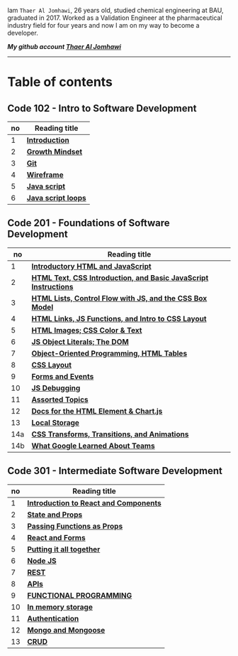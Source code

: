 Iam `Thaer Al Jomhawi`, 26 years old, studied chemical engineering at BAU, graduated in 2017. Worked as a Validation Engineer at the pharmaceutical industry field for four years and now I am on my way to become a developer.

**_My github account [Thaer Al Jomhawi](https://github.com/ThaerJomhawi)_**

---

# Table of contents

## **Code 102 - Intro to Software Development**

| no  | Reading title                            |
| --- | ---------------------------------------- |
| 1   | **[Introduction](./README.md)**          |
| 2   | **[Growth Mindset](./Growthmindset.md)** |
| 3   | **[Git](./Read02)**                      |
| 4   | **[ Wireframe](./Read03)**               |
| 5   | **[ Java script](./Read04)**             |
| 6   | **[ Java script loops](./Read05)**       |

###

## **Code 201 - Foundations of Software Development**

| no  | Reading title                                                                      |
| --- | ---------------------------------------------------------------------------------- |
| 1   | **[Introductory HTML and JavaScript](./class01.md)**                               |
| 2   | **[HTML Text, CSS Introduction, and Basic JavaScript Instructions](./class02.md)** |
| 3   | **[HTML Lists, Control Flow with JS, and the CSS Box Model](./class03.md)**        |
| 4   | **[HTML Links, JS Functions, and Intro to CSS Layout](./class04.md)**              |
| 5   | **[HTML Images; CSS Color & Text](./class05.md)**                                  |
| 6   | **[JS Object Literals; The DOM](./class06.md)**                                    |
| 7   | **[Object-Oriented Programming, HTML Tables](./class07.md)**                       |
| 8   | **[CSS Layout](./class08.md)**                                                     |
| 9   | **[Forms and Events](./class09.md)**                                               |
| 10  | **[JS Debugging](./class10.md)**                                                   |
| 11  | **[Assorted Topics](./class11.md)**                                                |
| 12  | **[Docs for the HTML Element & Chart.js](./class12.md)**                           |
| 13  | **[ Local Storage](./class13.md)**                                                 |
| 14a | **[ CSS Transforms, Transitions, and Animations](./class14a.md)**                  |
| 14b | **[ What Google Learned About Teams](./class14b.md)**                              |

###

## **Code 301 - Intermediate Software Development**

| no  | Reading title                                                    |
| --- | ---------------------------------------------------------------- |
| 1   | **[Introduction to React and Components](./code301/class01.md)** |
| 2   | **[State and Props](./code301/class02.md)**                      |
| 3   | **[Passing Functions as Props](./code301/class03.md)**           |
| 4   | **[React and Forms](./code301/class04.md)**                      |
| 5   | **[Putting it all together](./code301/class05.md)**              |
| 6   | **[Node JS](./code301/class06.md)**                              |
| 7   | **[REST](./code301/class07.md)**                                 |
| 8   | **[APIs](./code301/class08.md)**                                 |
| 9   | **[FUNCTIONAL PROGRAMMING](./code301/class09.md)**               |
| 10  | **[In memory storage](./code301/class10.md)**                    |
| 11  | **[Authentication](./code301/class11.md)**                       |
| 12  | **[Mongo and Mongoose](./code301/class12.md)**                   |
| 13  | **[CRUD](./code301/class13.md)**                                 |
